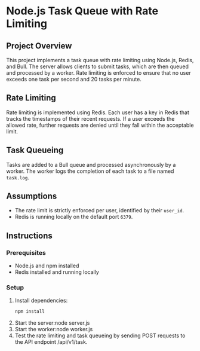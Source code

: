 # Node.js Task Queue with Rate Limiting

## Project Overview
This project implements a task queue with rate limiting using Node.js, Redis, and Bull. The server allows clients to submit tasks, which are then queued and processed by a worker. Rate limiting is enforced to ensure that no user exceeds one task per second and 20 tasks per minute.

## Rate Limiting
Rate limiting is implemented using Redis. Each user has a key in Redis that tracks the timestamps of their recent requests. If a user exceeds the allowed rate, further requests are denied until they fall within the acceptable limit.

## Task Queueing
Tasks are added to a Bull queue and processed asynchronously by a worker. The worker logs the completion of each task to a file named `task.log`.

## Assumptions
- The rate limit is strictly enforced per user, identified by their `user_id`.
- Redis is running locally on the default port `6379`.

## Instructions

### Prerequisites
- Node.js and npm installed
- Redis installed and running locally

### Setup
1. Install dependencies:
   ```bash
   npm install
2. Start the server:node server.js
3. Start the worker:node worker.js
4. Test the rate limiting and task queueing by sending POST requests to the API endpoint /api/v1/task.


